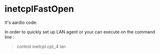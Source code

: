 # inetcplFastOpen

It's aardio code.

In order to quickly set up LAN agent or your can execute on the command line :

>control inetcpl.cpl,,4 lan

